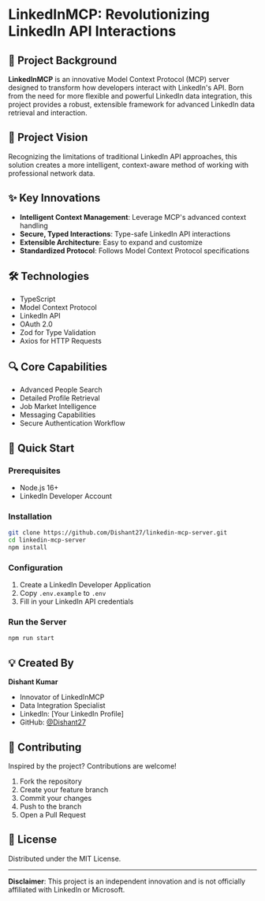 # LinkedInMCP: Revolutionizing LinkedIn API Interactions

## 🚀 Project Background

**LinkedInMCP** is an innovative Model Context Protocol (MCP) server designed to transform how developers interact with LinkedIn's API. Born from the need for more flexible and powerful LinkedIn data integration, this project provides a robust, extensible framework for advanced LinkedIn data retrieval and interaction.

## 🌟 Project Vision

Recognizing the limitations of traditional LinkedIn API approaches, this solution creates a more intelligent, context-aware method of working with professional network data.

## ✨ Key Innovations

- **Intelligent Context Management**: Leverage MCP's advanced context handling
- **Secure, Typed Interactions**: Type-safe LinkedIn API interactions
- **Extensible Architecture**: Easy to expand and customize
- **Standardized Protocol**: Follows Model Context Protocol specifications

## 🛠️ Technologies

- TypeScript
- Model Context Protocol
- LinkedIn API
- OAuth 2.0
- Zod for Type Validation
- Axios for HTTP Requests

## 🔍 Core Capabilities

- Advanced People Search
- Detailed Profile Retrieval
- Job Market Intelligence
- Messaging Capabilities
- Secure Authentication Workflow

## 🚀 Quick Start

### Prerequisites
- Node.js 16+
- LinkedIn Developer Account

### Installation
```bash
git clone https://github.com/Dishant27/linkedin-mcp-server.git
cd linkedin-mcp-server
npm install
```

### Configuration
1. Create a LinkedIn Developer Application
2. Copy `.env.example` to `.env`
3. Fill in your LinkedIn API credentials

### Run the Server
```bash
npm run start
```

## 💡 Created By

**Dishant Kumar**
- Innovator of LinkedInMCP
- Data Integration Specialist
- LinkedIn: [Your LinkedIn Profile]
- GitHub: [@Dishant27](https://github.com/Dishant27)

## 🤝 Contributing

Inspired by the project? Contributions are welcome!

1. Fork the repository
2. Create your feature branch
3. Commit your changes
4. Push to the branch
5. Open a Pull Request

## 📄 License

Distributed under the MIT License.

---

**Disclaimer**: This project is an independent innovation and is not officially affiliated with LinkedIn or Microsoft.
